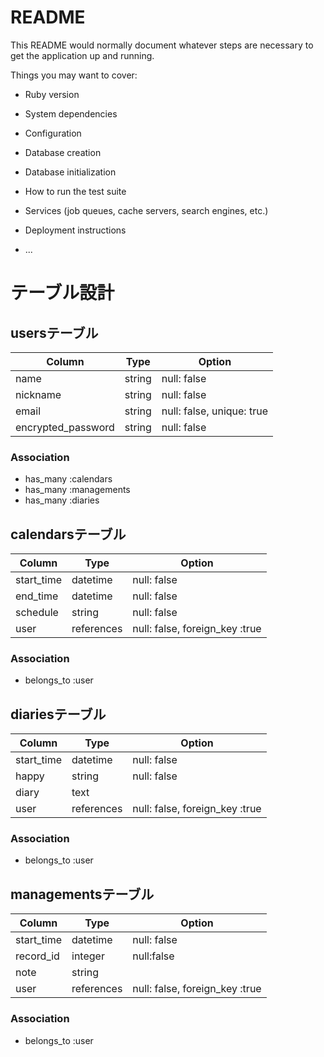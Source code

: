 # README

This README would normally document whatever steps are necessary to get the
application up and running.

Things you may want to cover:

* Ruby version

* System dependencies

* Configuration

* Database creation

* Database initialization

* How to run the test suite

* Services (job queues, cache servers, search engines, etc.)

* Deployment instructions

* ...

# テーブル設計

##  usersテーブル

| Column             | Type   | Option                    |
| ------------------ | -------| ------------------------- |
| name               | string | null: false               |
| nickname           | string | null: false               |
| email              | string | null: false, unique: true |
| encrypted_password | string | null: false               |

### Association

- has_many :calendars
- has_many :managements
- has_many :diaries

##  calendarsテーブル

| Column             | Type       | Option                         |
| ------------------ | ---------- | ------------------------------ |
| start_time         | datetime   | null: false                    |
| end_time           | datetime   | null: false                    |
| schedule           | string     | null: false                    |
| user               | references | null: false, foreign_key :true |

### Association

- belongs_to :user

##  diariesテーブル

| Column             | Type       | Option                         |
| ------------------ | ---------- | ------------------------------ |
| start_time         | datetime   | null: false                    |
| happy              | string     | null: false                    |
| diary              | text       |                                |
| user               | references | null: false, foreign_key :true |

### Association

- belongs_to :user

##   managementsテーブル

| Column             | Type       | Option                         |
| ------------------ | ---------- | ------------------------------ |
| start_time         | datetime   | null: false                    |
| record_id          | integer    | null:false                    |
| note               | string     |                                |
| user               | references | null: false, foreign_key :true |

### Association

- belongs_to :user